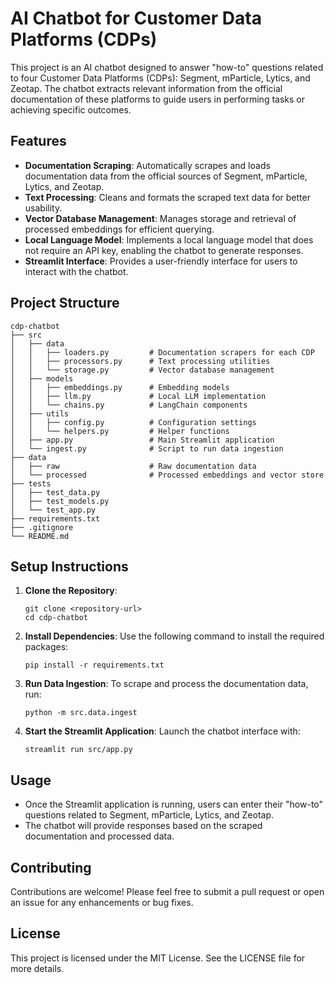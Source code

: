 # AI Chatbot for Customer Data Platforms (CDPs)

This project is an AI chatbot designed to answer "how-to" questions related to four Customer Data Platforms (CDPs): Segment, mParticle, Lytics, and Zeotap. The chatbot extracts relevant information from the official documentation of these platforms to guide users in performing tasks or achieving specific outcomes.

## Features

- **Documentation Scraping**: Automatically scrapes and loads documentation data from the official sources of Segment, mParticle, Lytics, and Zeotap.
- **Text Processing**: Cleans and formats the scraped text data for better usability.
- **Vector Database Management**: Manages storage and retrieval of processed embeddings for efficient querying.
- **Local Language Model**: Implements a local language model that does not require an API key, enabling the chatbot to generate responses.
- **Streamlit Interface**: Provides a user-friendly interface for users to interact with the chatbot.

## Project Structure

```
cdp-chatbot
├── src
│   ├── data
│   │   ├── loaders.py         # Documentation scrapers for each CDP
│   │   ├── processors.py      # Text processing utilities
│   │   └── storage.py         # Vector database management
│   ├── models
│   │   ├── embeddings.py      # Embedding models
│   │   ├── llm.py             # Local LLM implementation
│   │   └── chains.py          # LangChain components
│   ├── utils
│   │   ├── config.py          # Configuration settings
│   │   └── helpers.py         # Helper functions
│   ├── app.py                 # Main Streamlit application
│   └── ingest.py              # Script to run data ingestion
├── data
│   ├── raw                    # Raw documentation data
│   └── processed              # Processed embeddings and vector store
├── tests
│   ├── test_data.py
│   ├── test_models.py
│   └── test_app.py
├── requirements.txt
├── .gitignore
└── README.md
```

## Setup Instructions

1. **Clone the Repository**:
   ```
   git clone <repository-url>
   cd cdp-chatbot
   ```

2. **Install Dependencies**:
   Use the following command to install the required packages:
   ```
   pip install -r requirements.txt
   ```

3. **Run Data Ingestion**:
   To scrape and process the documentation data, run:
   ```
   python -m src.data.ingest
   ```

4. **Start the Streamlit Application**:
   Launch the chatbot interface with:
   ```
   streamlit run src/app.py
   ```

## Usage

- Once the Streamlit application is running, users can enter their "how-to" questions related to Segment, mParticle, Lytics, and Zeotap.
- The chatbot will provide responses based on the scraped documentation and processed data.

## Contributing

Contributions are welcome! Please feel free to submit a pull request or open an issue for any enhancements or bug fixes.

## License

This project is licensed under the MIT License. See the LICENSE file for more details.

